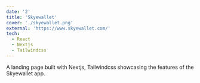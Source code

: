 ```yaml
---
date: '2'
title: 'Skyewallet'
cover: './skyewallet.png'
external: 'https://www.skyewallet.com/'
tech:
  - React
  - Nextjs
  - Tailwindcss
---
```


A landing page built with Nextjs, Tailwindcss showcasing the features of the Skyewallet app.
